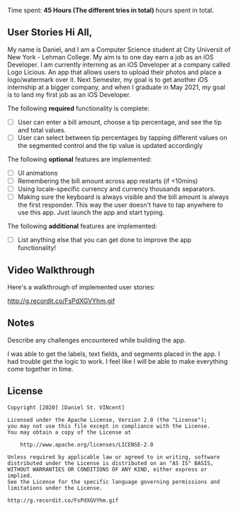 Time spent: **45 Hours (The different tries in total)** hours spent in total.

## User Stories Hi All, 

My name is Daniel, and I am a  Computer Science student at City Universit of New York - Lehman College. My aim is to one day earn a job as an iOS Developer. I am currently interning as an iOS Developer at a company called Logo Licious. An app that allows users to upload their photos and place a logo/watermark over it. Next Semester, my goal is to get another iOS internship at a bigger company, and when I graduate in May 2021, my goal is to land my first job as an iOS Developer.

The following **required** functionality is complete:

* [ ] User can enter a bill amount, choose a tip percentage, and see the tip and total values.
* [ ] User can select between tip percentages by tapping different values on the segmented control and the tip value is updated accordingly

The following **optional** features are implemented:

* [ ] UI animations
* [ ] Remembering the bill amount across app restarts (if <10mins)
* [ ] Using locale-specific currency and currency thousands separators.
* [ ] Making sure the keyboard is always visible and the bill amount is always the first responder. This way the user doesn't have to tap anywhere to use this app. Just launch the app and start typing.

The following **additional** features are implemented:

- [ ] List anything else that you can get done to improve the app functionality!

## Video Walkthrough

Here's a walkthrough of implemented user stories:

http://g.recordit.co/FsPdXGVYhm.gif


## Notes

Describe any challenges encountered while building the app.

I was able to get the labels, text fields, and segments placed in the app. I had trouble get the logic to work. I feel like I will be able to make everything come together in time.

## License

    Copyright [2020] [Daniel St. VINcent]

    Licensed under the Apache License, Version 2.0 (the "License");
    you may not use this file except in compliance with the License.
    You may obtain a copy of the License at

        http://www.apache.org/licenses/LICENSE-2.0

    Unless required by applicable law or agreed to in writing, software
    distributed under the License is distributed on an "AS IS" BASIS,
    WITHOUT WARRANTIES OR CONDITIONS OF ANY KIND, either express or implied.
    See the License for the specific language governing permissions and
    limitations under the License.
    
    http://g.recordit.co/FsPdXGVYhm.gif
